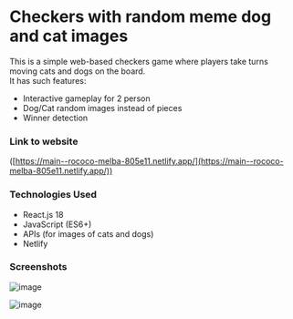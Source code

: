 # Checkers with random meme dog and cat images  

This is a simple web-based checkers game where players take turns moving cats and dogs on the board.  
It has such features:
- Interactive gameplay for 2 person
- Dog/Cat random images instead of pieces
- Winner detection
### Link to website
([https://main--rococo-melba-805e11.netlify.app/](https://main--rococo-melba-805e11.netlify.app/))

### Technologies Used
- React.js 18
- JavaScript (ES6+)
- APIs (for images of cats and dogs)
- Netlify

### Screenshots
![image](https://github.com/KalmyrzaFx/FrontendFinal/assets/80804799/87a001a1-c486-45c0-9bda-2056c67da791)

![image](https://github.com/KalmyrzaFx/FrontendFinal/assets/80804799/f65472af-7c0f-42ea-864b-e0579dfe36da)


